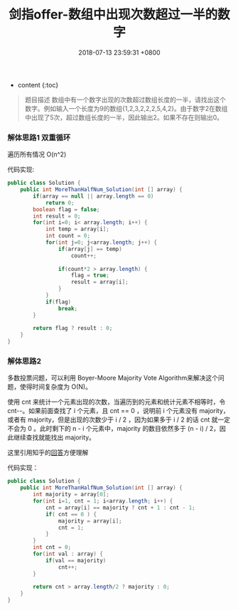 ﻿---
layout: post
title:  "剑指offer-数组中出现次数超过一半的数字"
date:   2018-07-13 23:59:31 +0800
categories: 剑指offer 
tags: 数组 
---

* content
{:toc}

> 题目描述
数组中有一个数字出现的次数超过数组长度的一半，请找出这个数字。例如输入一个长度为9的数组{1,2,3,2,2,2,5,4,2}。由于数字2在数组中出现了5次，超过数组长度的一半，因此输出2。如果不存在则输出0。

### 解体思路1 双重循环
遍历所有情况 O(n^2)

代码实现:
```java
public class Solution {
    public int MoreThanHalfNum_Solution(int [] array) {
        if(array == null || array.length == 0) 
            return 0;
        boolean flag = false;
        int result = 0;
        for(int i=0; i< array.length; i++) {
            int temp = array[i];
            int count = 0;
            for(int j=0; j<array.length; j++) {
                if(array[j] == temp)
                    count++;
                
                if(count*2 > array.length) {
                    flag = true;
                    result = array[i];
                }    
            }
            if(flag)
                break;
        }
        
        return flag ? result : 0;
    }
}
```

### 解体思路2 
多数投票问题，可以利用 Boyer-Moore Majority Vote Algorithm来解决这个问题，使得时间复杂度为 O(N)。

使用 cnt 来统计一个元素出现的次数，当遍历到的元素和统计元素不相等时，令 cnt--。如果前面查找了 i 个元素，且 cnt == 0 ，说明前 i 个元素没有 majority，或者有 majority，但是出现的次数少于 i / 2 ，因为如果多于 i / 2 的话 cnt 就一定不会为 0 。此时剩下的 n - i 个元素中，majority 的数目依然多于 (n - i) / 2，因此继续查找就能找出 majority。

这里引用知乎的[回答][1]方便理解

代码实现：
```java
public class Solution {
    public int MoreThanHalfNum_Solution(int [] array) {
        int majority = array[0];
        for(int i=1, cnt = 1; i<array.length; i++) {
            cnt = array[i] == majority ? cnt + 1 : cnt - 1;
            if( cnt == 0 ) {
                majority = array[i];
                cnt = 1;
            }
        }
        int cnt = 0;
        for(int val : array) {
            if(val == majority)
                cnt++;
        }
        
        return cnt > array.length/2 ? majority : 0;
    }
}
```


  [1]: https://www.zhihu.com/question/284969980/answer/440979325
